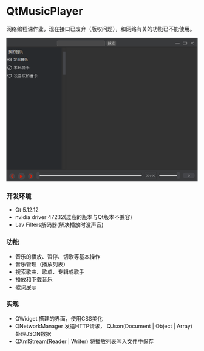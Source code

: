# QtMusicPlayer

网络编程课作业，现在接口已废弃（版权问题），和网络有关的功能已不能使用。

![image-20220413114608430](README.assets/image-20220413114608430.png)

### 开发环境

- Qt 5.12.12
- nvidia driver 472.12(过高的版本与Qt版本不兼容)
- Lav Filters解码器(解决播放时没声音)

### 功能

- 音乐的播放、暂停、切歌等基本操作
- 音乐管理（播放列表）
- 搜索歌曲、歌单、专辑或歌手
- 播放和下载音乐
- 歌词展示

### 实现

- QWidget 搭建的界面，使用CSS美化
- QNetworkManager 发送HTTP请求， QJson(Document | Object | Array) 处理JSON数据
- QXmlStream(Reader | Writer) 将播放列表写入文件中保存



